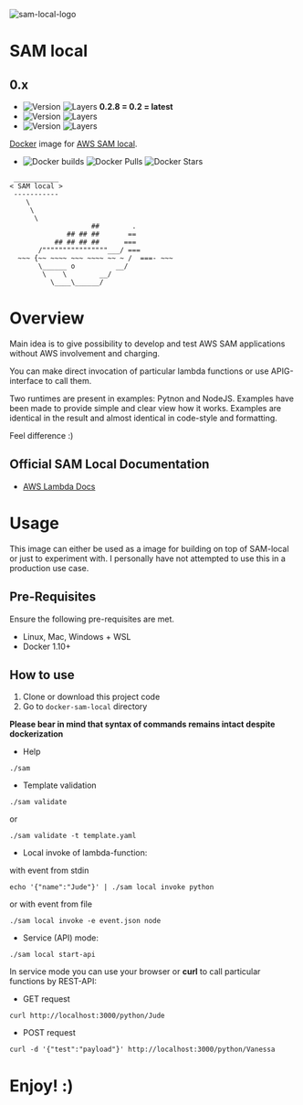 ![sam-local-logo](https://s9.postimg.org/uf1p8i8vj/sam-local-banner.png)

# SAM local

## 0.x
- ![Version](https://images.microbadger.com/badges/version/xemuliam/sam:0.2.8.svg) ![Layers](https://images.microbadger.com/badges/image/xemuliam/sam:0.2.8.svg) __0.2.8 = 0.2 = latest__
- ![Version](https://images.microbadger.com/badges/version/xemuliam/sam:0.2.7.svg) ![Layers](https://images.microbadger.com/badges/image/xemuliam/sam:0.2.7.svg)
- ![Version](https://images.microbadger.com/badges/version/xemuliam/sam:0.2.6.svg) ![Layers](https://images.microbadger.com/badges/image/xemuliam/sam:0.2.6.svg)

[Docker](https://www.docker.com/what-docker) image for [AWS SAM local](https://github.com/awslabs/aws-sam-local).

- ![Docker builds](https://img.shields.io/docker/automated/xemuliam/sam.svg) ![Docker Pulls](https://img.shields.io/docker/pulls/xemuliam/sam.svg) ![Docker Stars](https://img.shields.io/docker/stars/xemuliam/sam.svg)

```
 ___________
< SAM local >
 -----------
    \
     \
      \
                    ##        .
              ## ## ##       ==
           ## ## ## ##      ===
       /""""""""""""""""___/ ===
  ~~~ {~~ ~~~~ ~~~ ~~~~ ~~ ~ /  ===- ~~~
       \______ o          __/
        \    \        __/
          \____\______/
```

# Overview
Main idea is to give possibility to develop and test AWS SAM applications without AWS involvement and charging.

You can make direct invocation of particular lambda functions or use APIG-interface to call them.

Two runtimes are present in examples: Pytnon and NodeJS. Examples have been made to provide simple and clear view how it works. Examples are identical in the result and almost identical in code-style and formatting.


Feel difference :)

## Official SAM Local Documentation

- [AWS Lambda Docs](https://docs.aws.amazon.com/lambda/latest/dg/test-sam-local.html)


# Usage

This image can either be used as a image for building on top of SAM-local or just to experiment with. I personally have not attempted to use this in a production use case.


## Pre-Requisites
Ensure the following pre-requisites are met.

- Linux, Mac, Windows + WSL
- Docker 1.10+

## How to use

1. Clone or download this project code
2. Go to `docker-sam-local` directory

__Please bear in mind that syntax of commands remains intact despite dockerization__

* Help

```
./sam
```

* Template validation

```
./sam validate
```
or
```
./sam validate -t template.yaml
```

* Local invoke of lambda-function:

with event from stdin
```
echo '{"name":"Jude"}' | ./sam local invoke python
```
or with event from file
```
./sam local invoke -e event.json node
```

* Service (API) mode:

```
./sam local start-api
```

In service mode you can use your browser or __curl__ to call particular functions by REST-API:

* GET request
```
curl http://localhost:3000/python/Jude
```
* POST request
```
curl -d '{"test":"payload"}' http://localhost:3000/python/Vanessa
```

# Enjoy! :)
